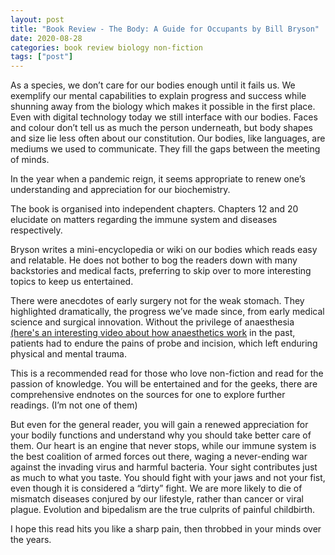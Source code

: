 ```yaml
---
layout: post
title: "Book Review - The Body: A Guide for Occupants by Bill Bryson"
date: 2020-08-28
categories: book review biology non-fiction
tags: ["post"]
---
```


As a species, we don’t care for our bodies enough until it fails us. We exemplify our mental capabilities to explain progress and success while shunning away from the biology which makes it possible in the first place. Even with digital technology today we still interface with our bodies. Faces and colour don’t tell us as much the person underneath, but body shapes and size lie less often about our constitution. Our bodies, like languages, are mediums we used to communicate. They fill the gaps between the meeting of minds.

In the year when a pandemic reign, it seems appropriate to renew one’s understanding and appreciation for our biochemistry.

The book is organised into independent chapters. Chapters 12 and 20 elucidate on matters regarding the immune system and diseases respectively.

Bryson writes a mini-encyclopedia or wiki on our bodies which reads easy and relatable. He does not bother to bog the readers down with many backstories and medical facts, preferring to skip over to more interesting topics to keep us entertained.

There were anecdotes of early surgery not for the weak stomach. They highlighted dramatically, the progress we’ve made since, from early medical science and surgical innovation. Without the privilege of anaesthesia [(here's an interesting video about how anaesthetics work](https://youtu.be/B_tTymvDWXk) in the past, patients had to endure the pains of probe and incision, which left enduring physical and mental trauma.

This is a recommended read for those who love non-fiction and read for the passion of knowledge. You will be entertained and for the geeks, there are comprehensive endnotes on the sources for one to explore further readings. (I’m not one of them)

But even for the general reader, you will gain a renewed appreciation for your bodily functions and understand why you should take better care of them. Our heart is an engine that never stops, while our immune system is the best coalition of armed forces out there, waging a never-ending war against the invading virus and harmful bacteria. Your sight contributes just as much to what you taste. You should fight with your jaws and not your fist, even though it is considered a “dirty” fight. We are more likely to die of mismatch diseases conjured by our lifestyle, rather than cancer or viral plague. Evolution and bipedalism are the true culprits of painful childbirth.

I hope this read hits you like a sharp pain, then throbbed in your minds over the years.
